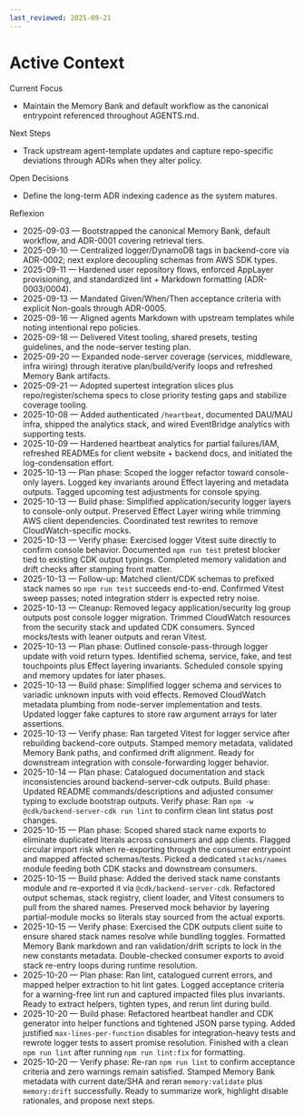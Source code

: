 ```yaml
---
last_reviewed: 2025-09-21
---
```


# Active Context

Current Focus

- Maintain the Memory Bank and default workflow as the canonical entrypoint referenced throughout AGENTS.md.

Next Steps

- Track upstream agent-template updates and capture repo-specific deviations through ADRs when they alter policy.

Open Decisions

- Define the long-term ADR indexing cadence as the system matures.

Reflexion

- 2025-09-03 — Bootstrapped the canonical Memory Bank, default workflow, and ADR-0001 covering retrieval tiers.
- 2025-09-10 — Centralized logger/DynamoDB tags in backend-core via ADR-0002; next explore decoupling schemas from AWS SDK types.
- 2025-09-11 — Hardened user repository flows, enforced AppLayer provisioning, and standardized lint + Markdown formatting (ADR-0003/0004).
- 2025-09-13 — Mandated Given/When/Then acceptance criteria with explicit Non-goals through ADR-0005.
- 2025-09-16 — Aligned agents Markdown with upstream templates while noting intentional repo policies.
- 2025-09-18 — Delivered Vitest tooling, shared presets, testing guidelines, and the node-server testing plan.
- 2025-09-20 — Expanded node-server coverage (services, middleware, infra wiring) through iterative plan/build/verify loops and refreshed Memory Bank artifacts.
- 2025-09-21 — Adopted supertest integration slices plus repo/register/schema specs to close priority testing gaps and stabilize coverage tooling.
- 2025-10-08 — Added authenticated `/heartbeat`, documented DAU/MAU infra, shipped the analytics stack, and wired EventBridge analytics with supporting tests.
- 2025-10-09 — Hardened heartbeat analytics for partial failures/IAM, refreshed READMEs for client website + backend docs, and initiated the log-condensation effort.
- 2025-10-13 — Plan phase: Scoped the logger refactor toward console-only layers.
  Logged key invariants around Effect layering and metadata outputs.
  Tagged upcoming test adjustments for console spying.
- 2025-10-13 — Build phase: Simplified application/security logger layers to console-only output.
  Preserved Effect Layer wiring while trimming AWS client dependencies.
  Coordinated test rewrites to remove CloudWatch-specific mocks.
- 2025-10-13 — Verify phase: Exercised logger Vitest suite directly to confirm console behavior.
  Documented `npm run test` pretest blocker tied to existing CDK output typings.
  Completed memory validation and drift checks after stamping front matter.
- 2025-10-13 — Follow-up: Matched client/CDK schemas to prefixed stack names so `npm run test` succeeds end-to-end.
  Confirmed Vitest sweep passes; noted integration stderr is expected retry noise.
- 2025-10-13 — Cleanup: Removed legacy application/security log group outputs post console logger migration.
  Trimmed CloudWatch resources from the security stack and updated CDK consumers.
  Synced mocks/tests with leaner outputs and reran Vitest.
- 2025-10-13 — Plan phase: Outlined console-pass-through logger update with void return types.
  Identified schema, service, fake, and test touchpoints plus Effect layering invariants.
  Scheduled console spying and memory updates for later phases.
- 2025-10-13 — Build phase: Simplified logger schema and services to variadic unknown inputs with void effects.
  Removed CloudWatch metadata plumbing from node-server implementation and tests.
  Updated logger fake captures to store raw argument arrays for later assertions.
- 2025-10-13 — Verify phase: Ran targeted Vitest for logger service after rebuilding backend-core outputs.
  Stamped memory metadata, validated Memory Bank paths, and confirmed drift alignment.
  Ready for downstream integration with console-forwarding logger behavior.
- 2025-10-14 — Plan phase: Catalogued documentation and stack inconsistencies around backend-server-cdk outputs.
  Build phase: Updated README commands/descriptions and adjusted consumer typing to exclude bootstrap outputs.
  Verify phase: Ran `npm -w @cdk/backend-server-cdk run lint` to confirm clean lint status post changes.
- 2025-10-15 — Plan phase: Scoped shared stack name exports to eliminate duplicated literals across consumers and app clients.
  Flagged circular import risk when re-exporting through the consumer entrypoint and mapped affected schemas/tests.
  Picked a dedicated `stacks/names` module feeding both CDK stacks and downstream consumers.
- 2025-10-15 — Build phase: Added the derived stack name constants module and re-exported it via `@cdk/backend-server-cdk`.
  Refactored output schemas, stack registry, client loader, and Vitest consumers to pull from the shared names.
  Preserved mock behavior by layering partial-module mocks so literals stay sourced from the actual exports.
- 2025-10-15 — Verify phase: Exercised the CDK outputs client suite to ensure shared stack names resolve while bundling toggles.
  Formatted Memory Bank markdown and ran validation/drift scripts to lock in the new constants metadata.
  Double-checked consumer exports to avoid stack re-entry loops during runtime resolution.
- 2025-10-20 — Plan phase: Ran lint, catalogued current errors, and mapped helper extraction to hit lint gates.
  Logged acceptance criteria for a warning-free lint run and captured impacted files plus invariants.
  Ready to extract helpers, tighten types, and rerun lint during build.
- 2025-10-20 — Build phase: Refactored heartbeat handler and CDK generator into helper functions and tightened JSON parse typing.
  Added justified `max-lines-per-function` disables for integration-heavy tests and rewrote logger tests to assert promise resolution.
  Finished with a clean `npm run lint` after running `npm run lint:fix` for formatting.
- 2025-10-20 — Verify phase: Re-ran `npm run lint` to confirm acceptance criteria and zero warnings remain satisfied.
  Stamped Memory Bank metadata with current date/SHA and reran `memory:validate` plus `memory:drift` successfully.
  Ready to summarize work, highlight disable rationales, and propose next steps.
